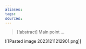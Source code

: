 ```yaml
---
aliases: 
tags: 
sources:
---
```

> [!abstract] Main point
> ...

![[Pasted image 20231211212901.png]]